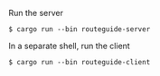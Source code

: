 Run the server
```shell
$ cargo run --bin routeguide-server
```

In a separate shell, run the client
```shell
$ cargo run --bin routeguide-client
```
